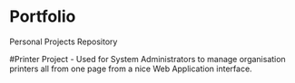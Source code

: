 # Portfolio
Personal Projects Repository

#Printer Project - Used for System Administrators to manage organisation printers all from one page from a nice Web Application interface.

